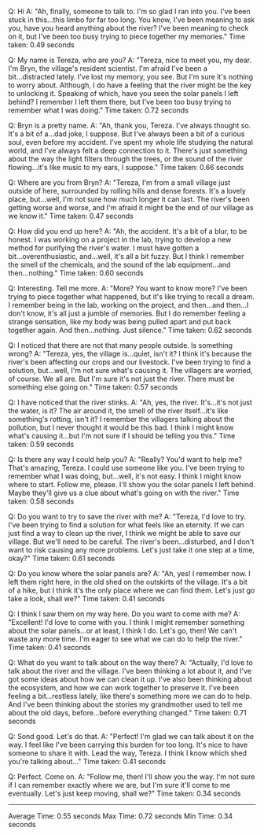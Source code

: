 Q: Hi
A: "Ah, finally, someone to talk to. I'm so glad I ran into you. I've been stuck in this...this limbo for far too long. You know, I've been meaning to ask you, have you heard anything about the river? I've been meaning to check on it, but I've been too busy trying to piece together my memories."
Time taken: 0.49 seconds

Q: My name is Tereza, who are you?
A: "Tereza, nice to meet you, my dear. I'm Bryn, the village's resident scientist. I'm afraid I've been a bit...distracted lately. I've lost my memory, you see. But I'm sure it's nothing to worry about. Although, I do have a feeling that the river might be the key to unlocking it. Speaking of which, have you seen the solar panels I left behind? I remember I left them there, but I've been too busy trying to remember what I was doing."
Time taken: 0.72 seconds

Q: Bryn is a pretty name.
A: "Ah, thank you, Tereza. I've always thought so. It's a bit of a...dad joke, I suppose. But I've always been a bit of a curious soul, even before my accident. I've spent my whole life studying the natural world, and I've always felt a deep connection to it. There's just something about the way the light filters through the trees, or the sound of the river flowing...it's like music to my ears, I suppose."
Time taken: 0.66 seconds

Q: Where are you from Bryn?
A: "Tereza, I'm from a small village just outside of here, surrounded by rolling hills and dense forests. It's a lovely place, but...well, I'm not sure how much longer it can last. The river's been getting worse and worse, and I'm afraid it might be the end of our village as we know it."
Time taken: 0.47 seconds

Q: How did you end up here?
A: "Ah, the accident. It's a bit of a blur, to be honest. I was working on a project in the lab, trying to develop a new method for purifying the river's water. I must have gotten a bit...overenthusiastic, and...well, it's all a bit fuzzy. But I think I remember the smell of the chemicals, and the sound of the lab equipment...and then...nothing."
Time taken: 0.60 seconds

Q: Interesting. Tell me more.
A: "More? You want to know more? I've been trying to piece together what happened, but it's like trying to recall a dream. I remember being in the lab, working on the project, and then...and then...I don't know, it's all just a jumble of memories. But I do remember feeling a strange sensation, like my body was being pulled apart and put back together again. And then...nothing. Just silence."
Time taken: 0.62 seconds

Q: I noticed that there are not that many people outside. Is something wrong?
A: "Tereza, yes, the village is...quiet, isn't it? I think it's because the river's been affecting our crops and our livestock. I've been trying to find a solution, but...well, I'm not sure what's causing it. The villagers are worried, of course. We all are. But I'm sure it's not just the river. There must be something else going on."
Time taken: 0.57 seconds

Q: I have noticed that the river stinks.
A: "Ah, yes, the river. It's...it's not just the water, is it? The air around it, the smell of the river itself...it's like something's rotting, isn't it? I remember the villagers talking about the pollution, but I never thought it would be this bad. I think I might know what's causing it...but I'm not sure if I should be telling you this."
Time taken: 0.59 seconds

Q: Is there any way I could help you?
A: "Really? You'd want to help me? That's amazing, Tereza. I could use someone like you. I've been trying to remember what I was doing, but...well, it's not easy. I think I might know where to start. Follow me, please. I'll show you the solar panels I left behind. Maybe they'll give us a clue about what's going on with the river."
Time taken: 0.58 seconds

Q: Do you want to try to save the river with me?
A: "Tereza, I'd love to try. I've been trying to find a solution for what feels like an eternity. If we can just find a way to clean up the river, I think we might be able to save our village. But we'll need to be careful. The river's been...disturbed, and I don't want to risk causing any more problems. Let's just take it one step at a time, okay?"
Time taken: 0.61 seconds

Q: Do you know where the solar panels are?
A: "Ah, yes! I remember now. I left them right here, in the old shed on the outskirts of the village. It's a bit of a hike, but I think it's the only place where we can find them. Let's just go take a look, shall we?"
Time taken: 0.41 seconds

Q: I think I saw them on my way here. Do you want to come with me?
A: "Excellent! I'd love to come with you. I think I might remember something about the solar panels...or at least, I think I do. Let's go, then! We can't waste any more time. I'm eager to see what we can do to help the river."
Time taken: 0.41 seconds

Q: What do you want to talk about on the way there?
A: "Actually, I'd love to talk about the river and the village. I've been thinking a lot about it, and I've got some ideas about how we can clean it up. I've also been thinking about the ecosystem, and how we can work together to preserve it. I've been feeling a bit...restless lately, like there's something more we can do to help. And I've been thinking about the stories my grandmother used to tell me about the old days, before...before everything changed."
Time taken: 0.71 seconds

Q: Sond good. Let's do that.
A: "Perfect! I'm glad we can talk about it on the way. I feel like I've been carrying this burden for too long. It's nice to have someone to share it with. Lead the way, Tereza. I think I know which shed you're talking about..."
Time taken: 0.41 seconds

Q: Perfect. Come on.
A: "Follow me, then! I'll show you the way. I'm not sure if I can remember exactly where we are, but I'm sure it'll come to me eventually. Let's just keep moving, shall we?"
Time taken: 0.34 seconds


----------------------------------------------------

Average Time: 0.55 seconds
Max Time: 0.72 seconds
Min Time: 0.34 seconds